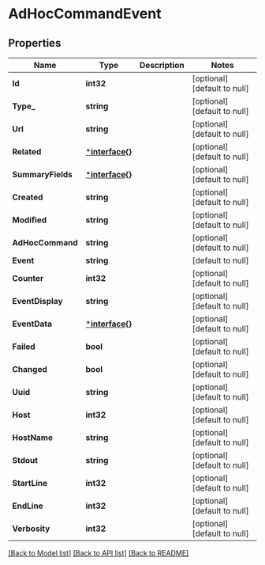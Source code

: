 # AdHocCommandEvent

## Properties
Name | Type | Description | Notes
------------ | ------------- | ------------- | -------------
**Id** | **int32** |  | [optional] [default to null]
**Type_** | **string** |  | [optional] [default to null]
**Url** | **string** |  | [optional] [default to null]
**Related** | [***interface{}**](interface{}.md) |  | [optional] [default to null]
**SummaryFields** | [***interface{}**](interface{}.md) |  | [optional] [default to null]
**Created** | **string** |  | [optional] [default to null]
**Modified** | **string** |  | [optional] [default to null]
**AdHocCommand** | **string** |  | [optional] [default to null]
**Event** | **string** |  | [default to null]
**Counter** | **int32** |  | [optional] [default to null]
**EventDisplay** | **string** |  | [optional] [default to null]
**EventData** | [***interface{}**](interface{}.md) |  | [optional] [default to null]
**Failed** | **bool** |  | [optional] [default to null]
**Changed** | **bool** |  | [optional] [default to null]
**Uuid** | **string** |  | [optional] [default to null]
**Host** | **int32** |  | [optional] [default to null]
**HostName** | **string** |  | [optional] [default to null]
**Stdout** | **string** |  | [optional] [default to null]
**StartLine** | **int32** |  | [optional] [default to null]
**EndLine** | **int32** |  | [optional] [default to null]
**Verbosity** | **int32** |  | [optional] [default to null]

[[Back to Model list]](../README.md#documentation-for-models) [[Back to API list]](../README.md#documentation-for-api-endpoints) [[Back to README]](../README.md)

